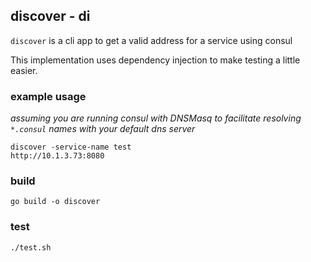 ## discover - di

`discover` is a cli app to get a valid address for a service using consul


This implementation uses dependency injection to make testing a little easier.


### example usage
_assuming you are running consul with DNSMasq to facilitate resolving `*.consul` names with your default dns server_

	discover -service-name test
	http://10.1.3.73:8080


### build
	go build -o discover

### test
	./test.sh